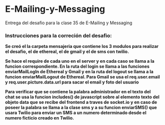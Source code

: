 # E-Mailing-y-Messaging
Entrega del desafio para la clase 35 de E-Mailing y Messaging


<h3>Instrucciones para la correción del desafio:</h3>

<b>Se creó el la carpeta mensajeria que contiene los 3 modulos para realizar el desafio, el de ethereal, el de gmail y el de sms con twilio.</b>

<strong>Se hace el require de cada uno en el server y en cada caso se llama a la funcion correspondiente. En la ruta del login se llama a las funciones enviarMailLogIn de Ethereal
y Gmail y en la ruta del logout se llama a la funcion enviarMailLogout de Ethereal.
Para Gmail se usa el req.user.email y req.user.picture.data.url para sacar el email y foto del usuario

Para verificar que se contiene la palabra administrador en el texto del chat se usa la funcion includes() de javascript sobre al elemento texto del objeto data que se recibe del frontend
a traves de socket.io y en caso de poseer la palabra se llama a la clase sms y a su funcion enviarSMS() que usara Twilio para enviar un SMS a un numero determinado desde el 
numero ficticio creado en Twilio. </strong>
